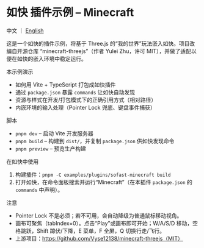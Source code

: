 # 如快 插件示例 – Minecraft

中文 ｜ [English](./README_en.md)

这是一个如快的插件示例，将基于 Three.js 的“我的世界”玩法嵌入如快。项目改编自开源仓库 “minecraft-threejs”（作者 Yulei Zhu，许可 MIT），并做了适配以便在如快的嵌入环境中稳定运行。

本示例演示

- 如何用 Vite + TypeScript 打包成如快插件
- 通过 `package.json` 暴露 `commands` 让如快自动发现
- 资源与样式在开发/打包模式下的正确引用方式（相对路径）
- 内嵌环境的输入处理（Pointer Lock 兜底、键盘事件捕获）

脚本

- `pnpm dev` – 启动 Vite 开发服务器
- `pnpm build` – 构建到 `dist/`，并复制 `package.json` 供如快发现命令
- `pnpm preview` – 预览生产构建

在如快中使用

1. 构建插件：`pnpm -C examples/plugins/sofast-minecraft build`
2. 打开如快，在命令面板搜索并运行“Minecraft”（在本插件 `package.json` 的 `commands` 中声明）。

注意

- Pointer Lock 不是必须；若不可用，会自动降级为普通鼠标移动视角。
- 画布可聚焦（tabIndex=0）。点击“Play”或画布即可开始；W/A/S/D 移动，空格跳跃，Shift 蹲伏/下降，E 菜单，F 全屏，Q 切换行走/飞行。
- 上游项目：https://github.com/Vyse12138/minecraft-threejs（MIT）
